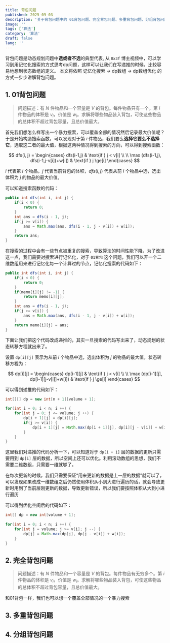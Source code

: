 ```yaml
---
title: 背包问题
published: 2025-09-03
description: '关于背包问题中的 01背包问题、完全背包问题、多重背包问题、分组背包问题 的解法'
image: ''
tags: ['算法']
category: '算法'
draft: false 
lang: ''
---
```


背包问题是动态规划问题中**选或者不选**的典型代表, 从 `0x3f` 博主视频中，可以学习到用记忆化搜索的方式思考dp问题，这样可以让我们在写递推的时候，比较容易地想到状态数组的定义。
本文将依照 记忆化搜索 -> dp数组 -> dp数组优化 的方式一步步讲解背包问题。


## 1. 01背包问题
>问题描述：有 $N$ 件物品和一个容量是 $V$ 的背包。每件物品只有一个。第 $i$ 件物品的体积是 $v_i$，价值是 $w_i$。求解将哪些物品装入背包，可使这些物品的总体积不超过背包容量，且总价值最大。

首先我们想怎么样写出一个暴力搜索，可以覆盖全部的情况然后记录最大价值呢？于是开始构造搜索函数，可以发现对于第 $i$ 件物品，我们要么**选择它要么不选择它**，选取这二者的最大值，根据这两种情况得到搜索的方向，可以得到搜索函数：

$$
dfs(i, j) = 
\begin{cases}
dfs(i-1,j) & \text{if } j < v[i] \\ \\
\max (dfs(i-1,j), dfs(i-1,j-v[i])+w[i]) & \text{if } j \ge[i]
\end{cases}
$$


$i$ 代表第 $i$ 个物品，$j$ 代表当前背包的体积，$dfs(i,j)$ 代表从前 $i$ 个物品中选，选出体积为 $j$ 的物品的最大价值。

可以知道搜索函数的代码：
```java
public int dfs(int i, int j) {
    if(i < 0) {
        return 0;
    }
    int ans = dfs(i - 1, j);
    if(j >= v[i]) {
        ans = Math.max(ans, dfs(i - 1, j - v[i]) + w[i]);
    }
    return ans;
}
```

在搜索的过程中会有一些节点被重复的搜索，导致算法的时间性能下降，为了改进这一点，我们需要对搜索进行记忆化，对于 `01背包` 这个问题，我们可以开一个二维数组用来进行记忆化每一个计算过的节点，记忆化搜索的代码如下：

```java
public int dfs(int i, int j) {
    if(i < 0) {
        return 0;
    }
    if(memo[i][j] != -1) {
        return memo[i][j];
    }
    int ans = dfs(i - 1, j);
    if(j >= v[i]) {
        ans = Math.max(ans, dfs(i - 1, j - v[i]) + w[i]);
    }
    return memo[i][j] = ans;
}
```
下面让我们把这个代码改成递推的，其实一旦搜索的代码写出来了，动态规划的状态转移方程就出来了。

设置 `dp[i][j]` 表示为从前 $i$ 个物品中选，选出体积为 $j$ 的物品的最大值，状态转移方程为：

$$
dp[i][j] = 
\begin{cases}
dp[i-1][j] & \text{if } j < v[i] \\ \\
\max (dp[i-1][j], dp[i-1][j-v[i]]+w[i]) & \text{if } j \ge[i]
\end{cases}
$$

可以得到递推的代码如下：
```java
int[][] dp = new int[n + 1][volume + 1];

for(int i = 0; i < n; i ++) {
    for(int j = 0; j <= volume; j ++) {
        dp[i + 1][j] = dp[i][j];
        if(j >= v[i]) {
            dp[i + 1][j] = Math.max(dp[i + 1][j], dp[i][j - v[i]] + w[i]);
        }
    }
}
```

这里我们对递推的代码分析一下，可以知道对于 `dp[i + 1]` 层的数据的更新只需要用到 `dp[i]` 层的数据，所以空间上还可以优化。利用滚动数组的思想，我们不需要二维数组，只需要一维就够了。

在每次更新的时候，我们只需要保证“用来更新的数据是上一层的数据”就可以了，可以发现如果改成一维数组之后仍然使用体积从小到大进行遍历的话，就会导致更新时用到了当前层刚更新的数据，导致更新错误，所以我们要按照体积从大到小进行遍历

可以得到优化空间后的代码如下：

```java
int[] dp = new int[volume + 1];
        
for(int i = 0; i < n; i ++) {
    for(int j = volume; j >= v[i]; j --) {
        dp[j] = Math.max(dp[j], dp[j - v[i]] + w[i]);
    }
}
```

## 2. 完全背包问题
>问题描述：有 $N$ 件物品和一个容量是 $V$ 的背包。每件物品有无穷多个。第 $i$ 件物品的体积是 $v_i$，价值是 
$w_i$。求解将哪些物品装入背包，可使这些物品的总体积不超过背包容量，且总价值最大。

和01背包一样，我们也可以想一个覆盖全部情况的一个暴力搜索

## 3. 多重背包问题

## 4. 分组背包问题


